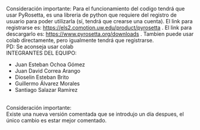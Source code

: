 Consideración importante: Para el funcionamiento del codigo tendrá que usar PyRosetta, es una libreria de python que requiere del registro de usuario para poder utilizarla (sí, tendrá que crearse una cuenta). El link para registrarse es: https://els2.comotion.uw.edu/product/pyrosetta . El link para descargarlo es: https://www.pyrosetta.org/downloads . Tambien puede usar colab directamente, pero igualmente tendrá que registrarse. <br/>
PD: Se aconseja usar colab <br>
INTEGRANTES DEL EQUIPO:

* Juan Esteban Ochoa Gómez
* Juan David Correa Arango
* Dioselin Esteban Brito
* Guillermo Álvarez Morales
* Santiago Salazar Ramírez
<br>
Consideración importante: <br>
Existe una nueva versión comentada que se introdujo un día despues, el único cambio es estar mejor comentado.
